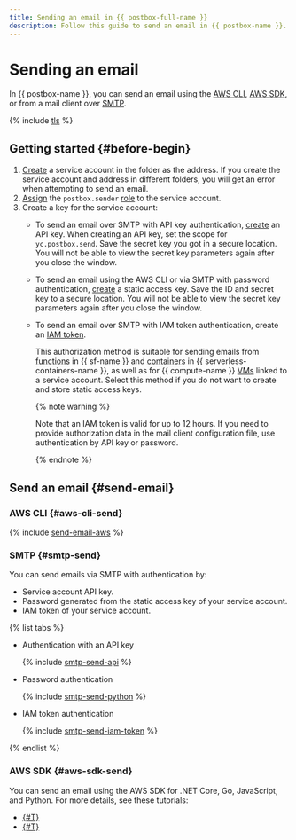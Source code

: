 ```yaml
---
title: Sending an email in {{ postbox-full-name }}
description: Follow this guide to send an email in {{ postbox-name }}.
---
```


# Sending an email

In {{ postbox-name }}, you can send an email using the [AWS CLI](#aws-cli-send), [AWS SDK](#aws-sdk-send), or from a mail client over [SMTP](#smtp-send).

{% include [tls](../../_includes/postbox/tls.md) %}

## Getting started {#before-begin}

1. [Create](../../iam/operations/sa/create.md) a service account in the folder as the address. If you create the service account and address in different folders, you will get an error when attempting to send an email.
1. [Assign](../../iam/operations/sa/assign-role-for-sa.md) the `postbox.sender` [role](../security/index.md#postbox-sender) to the service account.
1. Create a key for the service account:
    * To send an email over SMTP with API key authentication, [create](../../iam/operations/authentication/manage-api-keys.md#create-api-key) an API key. When creating an API key, set the scope for `yc.postbox.send`. Save the secret key you got in a secure location. You will not be able to view the secret key parameters again after you close the window.
    * To send an email using the AWS CLI or via SMTP with password authentication, [create](../../iam/operations/authentication/manage-access-keys.md#create-access-key) a static access key. Save the ID and secret key to a secure location. You will not be able to view the secret key parameters again after you close the window.
    * To send an email over SMTP with IAM token authentication, create an [IAM token](../../iam/operations/iam-token/create-for-sa.md).

        This authorization method is suitable for sending emails from [functions](../../functions/concepts/function.md) in {{ sf-name }} and [containers](../../serverless-containers/concepts/container.md) in {{ serverless-containers-name }}, as well as for {{ compute-name }} [VMs](../../compute/concepts/vm.md) linked to a service account. Select this method if you do not want to create and store static access keys.

        {% note warning %}

        Note that an IAM token is valid for up to 12 hours. If you need to provide authorization data in the mail client configuration file, use authentication by API key or password.

        {% endnote %}

## Send an email {#send-email}

### AWS CLI {#aws-cli-send}

{% include [send-email-aws](../../_includes/postbox/send-email-aws.md) %}

### SMTP {#smtp-send}

You can send emails via SMTP with authentication by:
* Service account API key.
* Password generated from the static access key of your service account.
* IAM token of your service account.

{% list tabs %}

- Authentication with an API key

    {% include [smtp-send-api](../../_includes/postbox/smtp-send-api.md) %}

- Password authentication

    {% include [smtp-send-python](../../_includes/postbox/smtp-send-python.md) %}

- IAM token authentication

    {% include [smtp-send-iam-token](../../_includes/postbox/smtp-send-iam-token.md) %}

{% endlist %}

### AWS SDK {#aws-sdk-send}

You can send an email using the AWS SDK for .NET Core, Go, JavaScript, and Python. For more details, see these tutorials:

* [{#T}](../../postbox/tutorials/send-emails-aws-sdk-csharp.md)
* [{#T}](../../postbox/tutorials/send-emails-aws-sdk-go.md)